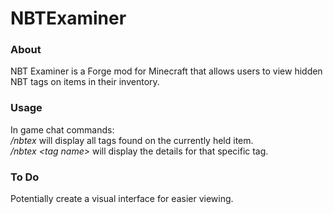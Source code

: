 # NBTExaminer

### About
NBT Examiner is a Forge mod for Minecraft that allows users to view hidden NBT tags on items in their inventory.

### Usage
In game chat commands:  
*/nbtex* will display all tags found on the currently held item.  
*/nbtex &lt;tag name&gt;* will display the details for that specific tag.

### To Do
Potentially create a visual interface for easier viewing.
